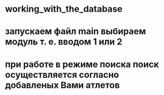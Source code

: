 # working_with_the_database
# запускаем файл main выбираем модуль т. е. вводом 1 или 2
# при работе в режиме поиска поиск осуществляется согласно добавленых Вами атлетов